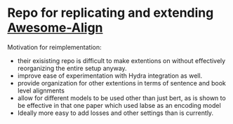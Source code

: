 # Repo for replicating and extending [Awesome-Align](https://github.com/neulab/awesome-align/tree/master?tab=readme-ov-file)
Motivation for reimplementation:
- their exisisting repo is difficult to make extentions on without effectively reorganizing the entire setup anyway.
- improve ease of experimentation with Hydra integration as well.
- provide organization for other extentions in terms of sentence and book level alignments
- allow for different models to be used other than just bert, as is shown to be effective in that one paper which used labse as an encoding model
- Ideally more easy to add losses and other settings than is currently.


